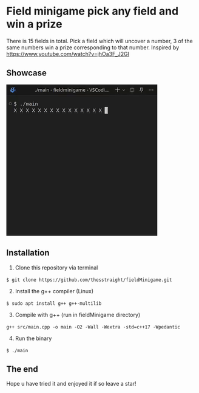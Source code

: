 # Field minigame pick any field and win a prize

There is 15 fields in total. Pick a field which will uncover a number, 3 of the same numbers win a prize corresponding to that number. Inspired by https://www.youtube.com/watch?v=jhOa3F_J2GI

## Showcase

![showcasegif](https://raw.githubusercontent.com/thesstraight/fieldMinigame/refs/heads/main/showcase.gif)

## Installation

1. Clone this repository via terminal

`$ git clone https://github.com/thesstraight/fieldMinigame.git`

2. Install the g++ compiler (Linux)

`$ sudo apt install g++ g++-multilib`

3. Compile with g++ (run in fieldMinigame directory)

`g++ src/main.cpp -o main -O2 -Wall -Wextra -std=c++17 -Wpedantic`

4. Run the binary

`$ ./main`

## The end
Hope u have tried it and enjoyed it if so leave a star!